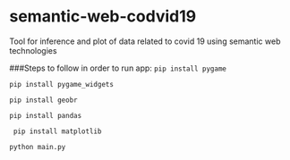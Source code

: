 # semantic-web-codvid19
Tool for inference and plot of data related to covid 19 using semantic web technologies


###Steps to follow in order to run app:
`pip install pygame`

`pip install pygame_widgets`

`pip install geobr`

`pip install pandas`

` pip install matplotlib`

`python main.py`
